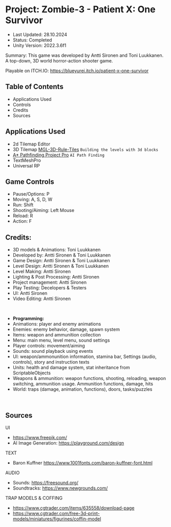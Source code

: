 # **Project: Zombie-3 - Patient X: One Survivor**
- Last Updated: 28.10.2024
- Status: Completed
- Unity Version: 2022.3.6f1
 
Summary: This game was developed by Antti Sironen and Toni Luukkanen. A top-down, 3D world horror-action shooter game.

Playable on ITCH.IO: https://blueyurei.itch.io/patient-x-one-survivor

## Table of Contents
- Applications Used
- Controls
- Credits
- Sources

## Applications Used
- 2d Tilemap Editor
- 3D Tilemap [MGL-3D-Rule-Tiles](https://github.com/michaelsgamelab/MGL-3D-Rule-Tiles/tree/main) `Building the levels with 3d blocks`
- [A* Pathfinding Project Pro](https://arongranberg.com/astar/) `AI Path Finding`
- TextMeshPro
- Universal RP

## Game Controls

- Pause/Options: P 
- Moving: A, S, D, W
- Run: Shift
- Shooting/Aiming: Left Mouse
- Reload: R 
- Action: F

## Credits:

- 3D models & Animations: Toni Luukkanen
- Developed by: Antti Sironen & Toni Luukkanen
- Game Design: Antti Sironen & Toni Luukkanen
- Level Design: Antti Sironen & Toni Luukkanen
- Level Making: Antti Sironen
- Lighting & Post Processing: Antti Sironen
- Project management: Antti Sironen
- Play Testing: Decelopers & Testers
- UI: Antti Sironen
- Video Editing: Antti Sironen
<br>

- **Programming:**
- Animations: player and enemy animations
- Enemies: enemy behavior, damage, spawn system
- Items: weapon and ammunition collection
- Menu: main menu, level menu, sound settings
- Player controls: movement/aiming
- Sounds: sound playback using events
- UI: weapon/ammonunition information, stamina bar, Settings (audio, controls), story and instruction texts
- Units: health and damage system, stat inheritance from ScriptableObjects
- Weapons & ammunition: weapon functions, shooting, reloading, weapon switching, ammunition usage. Ammunition functions, damage, hits
- World: traps (damage, animation, functions), doors, tasks/puzzles
<br>

## Sources

UI
- https://www.freepik.com/
- AI Image Generation: https://playground.com/design

TEXT
- Baron Kuffner
https://www.1001fonts.com/baron-kuffner-font.html

AUDIO
- Sounds: https://freesound.org/ 
- Soundtracks: https://www.newgrounds.com/

TRAP MODELS & COFFING
- https://www.cgtrader.com/items/635558/download-page
- https://www.cgtrader.com/free-3d-print-models/miniatures/figurines/coffin-model